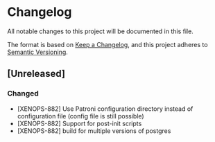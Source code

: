 # Changelog
All notable changes to this project will be documented in this file.

The format is based on [Keep a Changelog](https://keepachangelog.com/en/1.0.0/),
and this project adheres to [Semantic Versioning](https://semver.org/spec/v2.0.0.html).

## [Unreleased]

### Changed
* [XENOPS-882] Use Patroni configuration directory instead of configuration file (config file is still possible)
* [XENOPS-882] Support for post-init scripts
* [XENOPS-882] build for multiple versions of postgres

